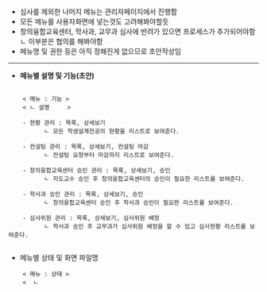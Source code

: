 - 심사를 제외한 나머지 메뉴는 관리자페이지에서 진행함
- 모든 메뉴를 사용자화면에 넣는것도 고려해봐야할듯
- 창의융합교육센터, 학사과, 교무과 심사에 반려가 있으면 프로세스가 추가되어야함
   ㄴ 이부분은 협의를 해봐야함
- 메뉴명 및 권한 등은 아직 정해진게 없으므로 초안작성임
---

- **메뉴별 설명 및 기능(초안)**
```

	< 메뉴 : 기능 >
	< ㄴ 설명     >
	
	- 현황 관리 : 목록, 상세보기
		  ㄴ 모든 학생설계전공의 현황을 리스트로 보여준다.
	
	- 컨설팅 관리 : 목록, 상세보기, 컨설팅 마감
		  ㄴ 컨설팅 요청부터 마감까지 리스트로 보여준다.
		  
	- 창의융합교육센터 승인 관리 : 목록, 상세보기, 승인 
		  ㄴ 지도교수 승인 후 창의융합교육센터의 승인이 필요한 리스트를 보여준다.
		  
	- 학사과 승인 관리 : 목록, 상세보기, 승인
		  ㄴ 창의융합교육센터 승인 후 학사과 승인이 필요한 리스트를 보여준다.
		  
	- 심사위원 관리 : 목록, 상세보기, 심사위원 배정
		  ㄴ 학사과 승인 후 교무과가 심사위원 배정을 할 수 있고 심사현황 리스트를 보여준다.
		  

```


- 메뉴별 상태 및 화면 파일명
```
	< 메뉴 : 상태 >
	<  ㄴ
  
```